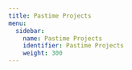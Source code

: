 ```yaml
---
title: Pastime Projects
menu:
  sidebar:
    name: Pastime Projects
    identifier: Pastime Projects
    weight: 300
---
```

